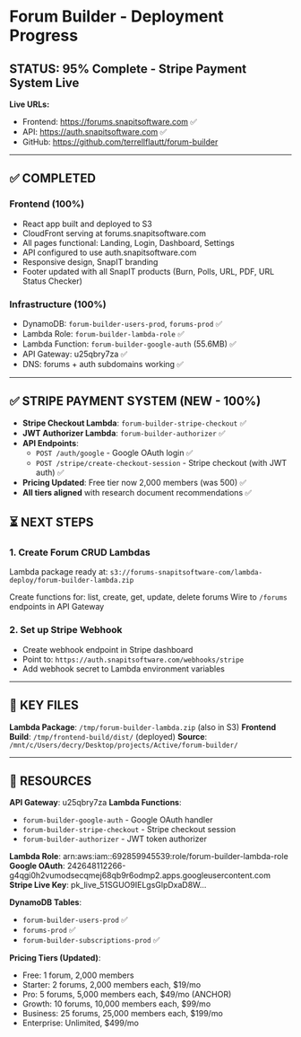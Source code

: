 # Forum Builder - Deployment Progress

## STATUS: 95% Complete - Stripe Payment System Live

**Live URLs:**
- Frontend: https://forums.snapitsoftware.com ✅
- API: https://auth.snapitsoftware.com ✅
- GitHub: https://github.com/terrellflautt/forum-builder

---

## ✅ COMPLETED

### Frontend (100%)
- React app built and deployed to S3
- CloudFront serving at forums.snapitsoftware.com
- All pages functional: Landing, Login, Dashboard, Settings
- API configured to use auth.snapitsoftware.com
- Responsive design, SnapIT branding
- Footer updated with all SnapIT products (Burn, Polls, URL, PDF, URL Status Checker)

### Infrastructure (100%)
- DynamoDB: `forum-builder-users-prod`, `forums-prod` ✅
- Lambda Role: `forum-builder-lambda-role` ✅
- Lambda Function: `forum-builder-google-auth` (55.6MB) ✅
- API Gateway: u25qbry7za ✅
- DNS: forums + auth subdomains working ✅

---

## ✅ STRIPE PAYMENT SYSTEM (NEW - 100%)
- **Stripe Checkout Lambda**: `forum-builder-stripe-checkout` ✅
- **JWT Authorizer Lambda**: `forum-builder-authorizer` ✅
- **API Endpoints**:
  - `POST /auth/google` - Google OAuth login ✅
  - `POST /stripe/create-checkout-session` - Stripe checkout (with JWT auth) ✅
- **Pricing Updated**: Free tier now 2,000 members (was 500) ✅
- **All tiers aligned** with research document recommendations ✅

## ⏳ NEXT STEPS

### 1. Create Forum CRUD Lambdas
Lambda package ready at: `s3://forums-snapitsoftware-com/lambda-deploy/forum-builder-lambda.zip`

Create functions for: list, create, get, update, delete forums
Wire to `/forums` endpoints in API Gateway

### 2. Set up Stripe Webhook
- Create webhook endpoint in Stripe dashboard
- Point to: `https://auth.snapitsoftware.com/webhooks/stripe`
- Add webhook secret to Lambda environment variables

---

## 📁 KEY FILES

**Lambda Package**: `/tmp/forum-builder-lambda.zip` (also in S3)
**Frontend Build**: `/tmp/frontend-build/dist/` (deployed)
**Source**: `/mnt/c/Users/decry/Desktop/projects/Active/forum-builder/`

---

## 🔧 RESOURCES

**API Gateway**: u25qbry7za
**Lambda Functions**:
- `forum-builder-google-auth` - Google OAuth handler
- `forum-builder-stripe-checkout` - Stripe checkout session
- `forum-builder-authorizer` - JWT token authorizer

**Lambda Role**: arn:aws:iam::692859945539:role/forum-builder-lambda-role
**Google OAuth**: 242648112266-g4qgi0h2vumodsecqmej68qb9r6odmp2.apps.googleusercontent.com
**Stripe Live Key**: pk_live_51SGUO9IELgsGlpDxaD8W...

**DynamoDB Tables**:
- `forum-builder-users-prod` ✅
- `forums-prod` ✅
- `forum-builder-subscriptions-prod` ✅

**Pricing Tiers (Updated)**:
- Free: 1 forum, 2,000 members
- Starter: 2 forums, 2,000 members each, $19/mo
- Pro: 5 forums, 5,000 members each, $49/mo (ANCHOR)
- Growth: 10 forums, 10,000 members each, $99/mo
- Business: 25 forums, 25,000 members each, $199/mo
- Enterprise: Unlimited, $499/mo

